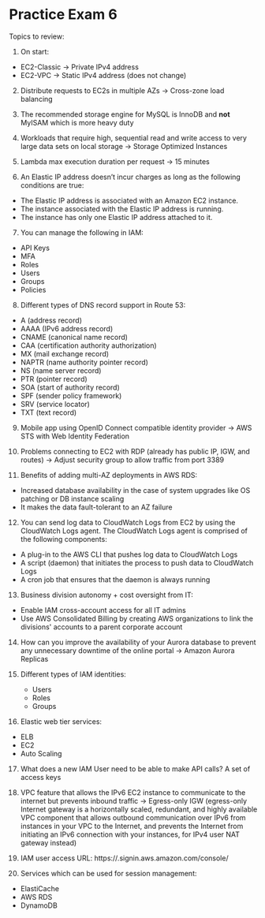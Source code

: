 # Practice Exam 6

Topics to review:

1. On start:
  * EC2-Classic -> Private IPv4 address
  * EC2-VPC -> Static IPv4 address (does not change)

2. Distribute requests to EC2s in multiple AZs -> Cross-zone load balancing

3. The recommended storage engine for MySQL is InnoDB and **not** MyISAM which is more heavy duty

4. Workloads that require high, sequential read and write access to very large data sets on local storage -> Storage Optimized Instances

5. Lambda max execution duration per request -> 15 minutes

6. An Elastic IP address doesn’t incur charges as long as the following conditions are true:
  * The Elastic IP address is associated with an Amazon EC2 instance.
  * The instance associated with the Elastic IP address is running.
  * The instance has only one Elastic IP address attached to it.

7. You can manage the following in IAM:
  * API Keys
  * MFA
  * Roles
  * Users
  * Groups
  * Policies

8. Different types of DNS record support in Route 53:
  * A (address record)
  * AAAA (IPv6 address record)
  * CNAME (canonical name record)
  * CAA (certification authority authorization)
  * MX (mail exchange record)
  * NAPTR (name authority pointer record)
  * NS (name server record)
  * PTR (pointer record)
  * SOA (start of authority record)
  * SPF (sender policy framework)
  * SRV (service locator)
  * TXT (text record)

9. Mobile app using OpenID Connect compatible identity provider -> AWS STS with Web Identity Federation

10. Problems connecting to EC2 with RDP (already has public IP, IGW, and routes) -> Adjust security group to allow traffic from port 3389

11. Benefits of adding multi-AZ deployments in AWS RDS:
  * Increased database availability in the case of system upgrades like OS patching or DB instance scaling
  * It makes the data fault-tolerant to an AZ failure

12. You can send log data to CloudWatch Logs from EC2 by using the CloudWatch Logs agent. The CloudWatch Logs agent is comprised of the following components:
  * A plug-in to the AWS CLI that pushes log data to CloudWatch Logs
  * A script (daemon) that initiates the process to push data to CloudWatch Logs
  * A cron job that ensures that the daemon is always running

13. Business division autonomy + cost oversight from IT:
  * Enable IAM cross-account access for all IT admins
  * Use AWS Consolidated Billing by creating AWS organizations to link the divisions' accounts to a parent corporate account

14. How can you improve the availability of your Aurora database to prevent any unnecessary downtime of the online portal -> Amazon Aurora Replicas

15. Different types of IAM identities:
    * Users
    * Roles
    * Groups

16. Elastic web tier services:
  * ELB
  * EC2
  * Auto Scaling

17. What does a new IAM User need to be able to make API calls? A set of access keys

18. VPC feature that allows the IPv6 EC2 instance to communicate to the internet but prevents inbound traffic -> Egress-only IGW (egress-only Internet gateway is a horizontally scaled, redundant, and highly available VPC component that allows outbound communication over IPv6 from instances in your VPC to the Internet, and prevents the Internet from initiating an IPv6 connection with your instances, for IPv4 user NAT gateway instead)

19. IAM user access URL: https://<Account Id>.signin.aws.amazon.com/console/

20. Services which can be used for session management:
  * ElastiCache
  * AWS RDS
  * DynamoDB
